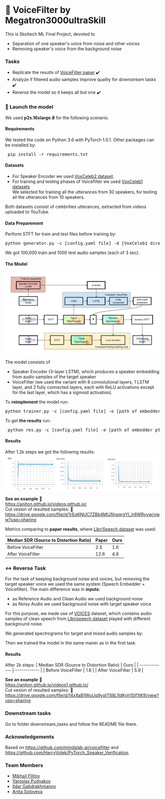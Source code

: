 # :mega: VoiceFilter by Megatron3000ultraSkill
This is Skoltech ML Final Project, devoted to
+ Separation of one speaker's voice from noise and other voices
+ Removing speaker's voice from the background noise

### Tasks
+ Replicate the resutls of [VoiceFilter paper](https://arxiv.org/pdf/1810.04826.pdf) :heavy_check_mark:
+ Analyze if filtered audio samples improve quality for downstream tasks :heavy_check_mark:
+ Reverse the model so it keeps all but one :heavy_check_mark:

### :rocket: Launch the model
We used **p2s.16xlarge.8** for the following scenario.
#### Requirements
We tested the code on Python 3.6 with PyTorch 1.0.1. Other packages can be installed by:
  <pre> pip install -r requirements.txt</pre>
#### Datasets
+ For Speaker Encoder we used [VoxCeleb2 dataset](https://www.robots.ox.ac.uk/~vgg/data/voxceleb/vox2.html).
+ For training and testing phases of Voicefilter we used [VoxCeleb1 datasets](https://www.robots.ox.ac.uk/~vgg/data/voxceleb/vox1.html) <br> We selected for training all the utterances from 30 speakers, for testing all the utterances from 10 speakers. <br>

Both datasets consist of celebrities utterances, extracted from videos uploaded to YouTube.

#### Data Preparement
Perform STFT for train and test files before training by:
  <pre>python generator.py -c [config.yaml file] -d [VoxCeleb1 directory (should ends with <i>aac</i>)] -o [output directory]</pre>
We got 100,000 train and 1000 test audio samples (each of 3 sec).
#### The Model

![GitHub Logo](/model.png)

The model consists of
+ Speaker Encoder (3-layer LSTM), which produces a speaker embedding from audio samples of the target speaker
+ VoiceFilter (we used the variant with 8 convolutional layers, 1 LSTM layer, and 2 fully connected layers, each with ReLU activations except for the last layer, which has a sigmoid activation).

To **reimplement** the model run:
  <pre>python trainer.py -c [config.yaml file] -e [path of embedder pt file] -m [create a name for the model]</pre>

To get **the results**  run:
<pre> python res.py -c [config.yaml file] -e [path of embedder pt file] --checkpoint_path [chkpt/name/chkpt_{step}.pt] </pre>

#### Results
After 1.2k steps we got the following results:
![GitHub Logo](/res.png)

**See an example** :small_red_triangle_down: <br> https://aniton.github.io/videos.github.io/ <br>
Cut vesion of resulted samples: :small_red_triangle_down: <br> https://drive.google.com/file/d/1rEqKNUC7ZBb4MIJ5hgqrgYI_Ir6WRyyw/view?usp=sharing


Metrics comparing to **paper results**, where [LibriSpeech dataset](https://www.openslr.org/12) was used:

| Median SDR (Source to Distortion Ratio)  | Paper | Ours |
| ------------- | ------------- |------------- |
| Before VoiceFilter | 2.5  | 1.6 |
| After VoiceFilter  | 12.6 | 4.8 |


### :left_right_arrow: Reverse Task
For the task of keeping background noise and voices, but removing the target speaker voice we used the same system (Speech Embedder + Voicefilter).
The main difference was in **inputs**:
+ as Reference Audio and Clean Audio we used background noise
+ as Noisy Audio we used background noise with target speaker voice

For this purpose, we made use of [VOICES](https://iqtlabs.github.io/voices/Lab41-SRI-VOiCES_README/) dataset, which contains audio samples of clean speech from [Librispeech dataset](https://www.openslr.org/12) played with different background noise.

We generated spectrograms for target and mixed audio samples by:


Then we trained the model in the same maner as in the first task.
#### Results
After 2k steps:
| Median SDR (Source to Distortion Ratio)  | Ours |
| ------------- |------------- |
| Before VoiceFilter |  1.8 |
| After VoiceFilter  | 5.9 |

**See an example** :small_red_triangle_down: <br> https://aniton.github.io/videos1.github.io/ <br>
Cut vesion of resulted samples: :small_red_triangle_down: <br> https://drive.google.com/file/d/14xXaB1WuUq9yqIT88L1ldKyh1SIf1tK9/view?usp=sharing

### Downstream tasks
Go to folder downstream_tasks and follow the README file there.


### Acknowledgements
Based on https://github.com/mindslab-ai/voicefilter and https://github.com/HarryVolek/PyTorch_Speaker_Verification.
### Team Members
+ [Mikhail Filitov](https://github.com/lll-phill-lll)
+ [Yaroslav Pudyakov](https://github.com/boomland)
+ [Ildar Gabdrakhmanov](https://github.com/KotShredinger)
+ [Anita Soloveva](https://github.com/aniton)
